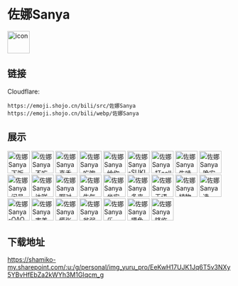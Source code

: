 # 佐娜Sanya
<img src="https://emoji.shojo.cn/bili/src/佐娜Sanya/icon.png" width="50" height="50" alt="icon">

## 链接
Cloudflare:
```
https://emoji.shojo.cn/bili/src/佐娜Sanya
https://emoji.shojo.cn/bili/webp/佐娜Sanya
```
## 展示
<img src="https://emoji.shojo.cn/bili/src/佐娜Sanya/佐娜Sanya-下饭.png" width="50" height="50" alt="佐娜Sanya-下饭">
<img src="https://emoji.shojo.cn/bili/src/佐娜Sanya/佐娜Sanya-不吃.png" width="50" height="50" alt="佐娜Sanya-不吃">
<img src="https://emoji.shojo.cn/bili/src/佐娜Sanya/佐娜Sanya-真香.png" width="50" height="50" alt="佐娜Sanya-真香">
<img src="https://emoji.shojo.cn/bili/src/佐娜Sanya/佐娜Sanya-吃饱了.png" width="50" height="50" alt="佐娜Sanya-吃饱了">
<img src="https://emoji.shojo.cn/bili/src/佐娜Sanya/佐娜Sanya-给你花花.png" width="50" height="50" alt="佐娜Sanya-给你花花">
<img src="https://emoji.shojo.cn/bili/src/佐娜Sanya/佐娜Sanya-SUKI.png" width="50" height="50" alt="佐娜Sanya-SUKI">
<img src="https://emoji.shojo.cn/bili/src/佐娜Sanya/佐娜Sanya-打call.png" width="50" height="50" alt="佐娜Sanya-打call">
<img src="https://emoji.shojo.cn/bili/src/佐娜Sanya/佐娜Sanya-牛哇.png" width="50" height="50" alt="佐娜Sanya-牛哇">
<img src="https://emoji.shojo.cn/bili/src/佐娜Sanya/佐娜Sanya-晚安.png" width="50" height="50" alt="佐娜Sanya-晚安">
<img src="https://emoji.shojo.cn/bili/src/佐娜Sanya/佐娜Sanya-问号.png" width="50" height="50" alt="佐娜Sanya-问号">
<img src="https://emoji.shojo.cn/bili/src/佐娜Sanya/佐娜Sanya-达咩.png" width="50" height="50" alt="佐娜Sanya-达咩">
<img src="https://emoji.shojo.cn/bili/src/佐娜Sanya/佐娜Sanya-啊对对对.png" width="50" height="50" alt="佐娜Sanya-啊对对对">
<img src="https://emoji.shojo.cn/bili/src/佐娜Sanya/佐娜Sanya-生气.png" width="50" height="50" alt="佐娜Sanya-生气">
<img src="https://emoji.shojo.cn/bili/src/佐娜Sanya/佐娜Sanya-坐牢.png" width="50" height="50" alt="佐娜Sanya-坐牢">
<img src="https://emoji.shojo.cn/bili/src/佐娜Sanya/佐娜Sanya-多来点.png" width="50" height="50" alt="佐娜Sanya-多来点">
<img src="https://emoji.shojo.cn/bili/src/佐娜Sanya/佐娜Sanya-无语.png" width="50" height="50" alt="佐娜Sanya-无语">
<img src="https://emoji.shojo.cn/bili/src/佐娜Sanya/佐娜Sanya-植物.png" width="50" height="50" alt="佐娜Sanya-植物">
<img src="https://emoji.shojo.cn/bili/src/佐娜Sanya/佐娜Sanya-选一个.png" width="50" height="50" alt="佐娜Sanya-选一个">
<img src="https://emoji.shojo.cn/bili/src/佐娜Sanya/佐娜Sanya-QAQ.png" width="50" height="50" alt="佐娜Sanya-QAQ">
<img src="https://emoji.shojo.cn/bili/src/佐娜Sanya/佐娜Sanya-害羞.png" width="50" height="50" alt="佐娜Sanya-害羞">
<img src="https://emoji.shojo.cn/bili/src/佐娜Sanya/佐娜Sanya-慌张.png" width="50" height="50" alt="佐娜Sanya-慌张">
<img src="https://emoji.shojo.cn/bili/src/佐娜Sanya/佐娜Sanya-贫弱.png" width="50" height="50" alt="佐娜Sanya-贫弱">
<img src="https://emoji.shojo.cn/bili/src/佐娜Sanya/佐娜Sanya-乐.png" width="50" height="50" alt="佐娜Sanya-乐">
<img src="https://emoji.shojo.cn/bili/src/佐娜Sanya/佐娜Sanya-摸鱼.png" width="50" height="50" alt="佐娜Sanya-摸鱼">
<img src="https://emoji.shojo.cn/bili/src/佐娜Sanya/佐娜Sanya-降临.png" width="50" height="50" alt="佐娜Sanya-降临">

## 下载地址

https://shamiko-my.sharepoint.com/:u:/g/personal/img_yuru_pro/EeKwH17UJK1Jq6T5v3NXy5YBvHfEbZa2kWYh3M1GIqcm_g